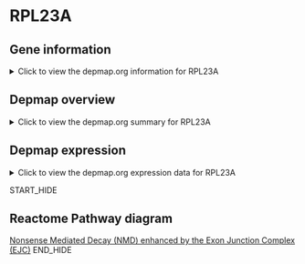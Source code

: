 <h1>RPL23A</h1>

<h2>Gene information</h2>
<details>
  <summary>Click to view the depmap.org information for RPL23A</summary>
  <iframe src="https://depmap.org/portal/gene/RPL23A?tab=about" style="border:none;width:100%;height:800px"></iframe>
</details>

<h2>Depmap overview</h2>
<details>
  <summary>Click to view the depmap.org summary for RPL23A</summary>
  <iframe src="https://depmap.org/portal/gene/RPL23A?tab=overview" style="border:none;width:100%;height:800px"></iframe>
</details>

<h2>Depmap expression</h2>
<details>
  <summary>Click to view the depmap.org expression data for RPL23A</summary>
  <iframe src="https://depmap.org/portal/gene/RPL23A?tab=characterization" style="border:none;width:100%;height:800px"></iframe>
</details>


START_HIDE
<h2>Reactome Pathway diagram</h2>
<a href="https://reactome.org/PathwayBrowser/#/R-HSA-975957">Nonsense Mediated Decay (NMD) enhanced by the Exon Junction Complex (EJC)</a>
END_HIDE


